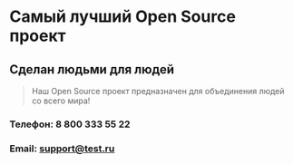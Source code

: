 # Самый лучший Open Source проект

## Сделан людьми для людей

> Наш Open Source проект предназначен для объединения людей со всего мира!

### **Телефон**: 8 800 333 55 22 
### **Email**: support@test.ru

